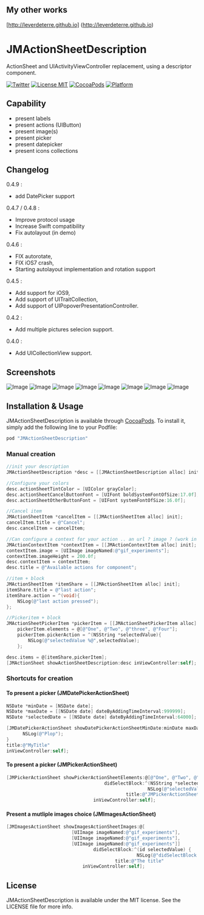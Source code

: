 ## My other works

[http://leverdeterre.github.io] (http://leverdeterre.github.io)

# JMActionSheetDescription
ActionSheet and UIActivityViewController replacement, using a descriptor component. 

[![Twitter](https://img.shields.io/badge/contact-@leverdeterre-green.svg)](http://twitter.com/leverdeterre)
[![License MIT](https://img.shields.io/badge/license-MIT-green.svg)](https://github.com/leverdeterre/PermissiveResearch/blob/master/LICENCE)
[![CocoaPods](http://img.shields.io/cocoapods/v/JMActionSheetDescription.svg)](https://github.com/leverdeterre/PermissiveResearch)
[![Platform](https://img.shields.io/cocoapods/p/JMActionSheetDescription.svg?style=flat)](http://cocoapods.org/pods/JMActionSheetDescription)

## Capability
* present labels
* present actions (UIButton)
* present image(s)
* present picker
* present datepicker
* present icons collections

## Changelog

0.4.9 :

* add DatePicker support

0.4.7 / 0.4.8 :

* Improve protocol usage
* Increase Swift compatibility
* Fix autolayout (in demo)

0.4.6 :

* FIX autorotate,
* FIX iOS7 crash,
* Starting autolayout implementation and rotation support

0.4.5 :

 * Add support for iOS9,
 * Add support of UITraitCollection,
 * Add support of UIPopoverPresentationController.

0.4.2 :

  * Add multiple pictures selecion support.

0.4.0 :

  * Add UICollectionView support.


## Screenshots

![Image](./screenshots/iphones.png)
![Image](./screenshots/ipad-splitview-2.png)
![Image](./screenshots/ipad-splitview-1.png)
![Image](./screenshots/ipads.png)
![Image](./screenshots/demo.gif)
![Image](./screenshots/iphone-multiple-actions.png)
![Image](./screenshots/iphone-multiple-images-selection.png)
![Image](./screenshots/iphone4.png)


## Installation & Usage

JMActionSheetDescription is available through [CocoaPods](http://cocoapods.org). To install
it, simply add the following line to your Podfile:

```ruby
pod "JMActionSheetDescription"
```

### Manual creation 

```objective-c
//init your description
JMActionSheetDescription *desc = [[JMActionSheetDescription alloc] init];

//Configure your colors
desc.actionSheetTintColor = [UIColor grayColor];
desc.actionSheetCancelButtonFont = [UIFont boldSystemFontOfSize:17.0f];
desc.actionSheetOtherButtonFont = [UIFont systemFontOfSize:16.0f];

//Cancel item
JMActionSheetItem *cancelItem = [[JMActionSheetItem alloc] init];
cancelItem.title = @"Cancel";
desc.cancelItem = cancelItem;

//Can configure a context for your action .. an url ? image ? (work in progress)
JMActionContextItem *contextItem = [[JMActionContextItem alloc] init];
contextItem.image = [UIImage imageNamed:@"gif_experiments"];
contextItem.imageHeight = 200.0f;
desc.contextItem = contextItem;
desc.title = @"Available actions for component";

//item + block
JMActionSheetItem *itemShare = [[JMActionSheetItem alloc] init];
itemShare.title = @"last action";
itemShare.action = ^(void){
    NSLog(@"last action pressed");
};

//Pickeritem + block
JMActionSheetPickerItem *pickerItem = [[JMActionSheetPickerItem alloc] init];
    pickerItem.elements = @[@"One", @"Two", @"three", @"Four"];
    pickerItem.pickerAction = ^(NSString *selectedValue){
        NSLog(@"selectedValue %@",selectedValue);
    };

desc.items = @[itemShare,pickerItem];
[JMActionSheet showActionSheetDescription:desc inViewController:self];
```


### Shortcuts for creation 

#### To present a picker (JMDatePickerActionSheet) 

```objective-c
NSDate *minDate = [NSDate date];
NSDate *maxDate = [[NSDate date] dateByAddingTimeInterval:999999];
NSDate *selectedDate = [[NSDate date] dateByAddingTimeInterval:64000];

[JMDatePickerActionSheet showDatePickerActionSheetMinDate:minDate maxDate:maxDate selectedDate:selectedDate didSelectBlock:^(id selectedItem) {
      NSLog(@"Plop");
} 
title:@"MyTitle" 
inViewController:self];
```

#### To present a picker (JMPickerActionSheet) 

```objective-c
[JMPickerActionSheet showPickerActionSheetElements:@[@"One", @"Two", @"three", @"Four"]
                                    didSelectBlock:^(NSString *selectedValue){
                                                    NSLog(@"selectedValue %@",selectedValue);}
                                            title:@"JMPickerActionSheet methods"
                                inViewController:self];
```

#### Present a mutliple images choice (JMImagesActionSheet)

```objective-c
[JMImagesActionSheet showImagesActionSheetImages:@[
                        [UIImage imageNamed:@"gif_experiments"],
                        [UIImage imageNamed:@"gif_experiments"],
                        [UIImage imageNamed:@"gif_experiments"]]
                                didSelectBlock:^(id selectedValue) {
                                                NSLog(@"didSelectBlock %@",selectedValue); }
                                        title:@"The title"
                            inViewController:self];
```



## License

JMActionSheetDescription is available under the MIT license. See the LICENSE file for more info.
